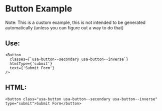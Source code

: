 
# Button Example

Note: This is a custom example, this is not intended to be generated automatically (unless you can figure out a way to do that)

## Use:

    <Button
      classes={`usa-button--secondary usa-button--inverse`}
      htmlType={'submit'}
      text={'Submit Form'}
    />
    
## HTML:
    <button class="usa-button usa-button--secondary usa-button--inverse" type="submit">Submit Form</button>
